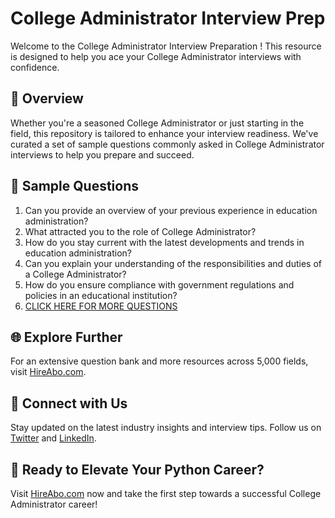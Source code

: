 # College Administrator Interview Prep

Welcome to the College Administrator Interview Preparation ! This resource is designed to help you ace your College Administrator interviews with confidence.

## 🚀 Overview

Whether you're a seasoned College Administrator or just starting in the field, this repository is tailored to enhance your interview readiness. We've curated a set of sample questions commonly asked in College Administrator interviews to help you prepare and succeed.

## 📝 Sample Questions

1. Can you provide an overview of your previous experience in education administration?
2. What attracted you to the role of College Administrator?
3. How do you stay current with the latest developments and trends in education administration?
4. Can you explain your understanding of the responsibilities and duties of a College Administrator?
5. How do you ensure compliance with government regulations and policies in an educational institution?
6. [CLICK HERE FOR MORE QUESTIONS](https://hireabo.com/job/4_1_13/College%20Administrator)

## 🌐 Explore Further

For an extensive question bank and more resources across 5,000 fields, visit [HireAbo.com](https://www.hireabo.com).

## 📱 Connect with Us

Stay updated on the latest industry insights and interview tips. Follow us on [Twitter](https://twitter.com/hireabo) and [LinkedIn](https://www.linkedin.com/in/hire-abo-3609972a8/).

## 🚀 Ready to Elevate Your Python Career?

Visit [HireAbo.com](https://www.hireabo.com) now and take the first step towards a successful College Administrator career!